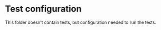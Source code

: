 # Test configuration

This folder doesn't contain tests, but configuration needed to run the tests.
